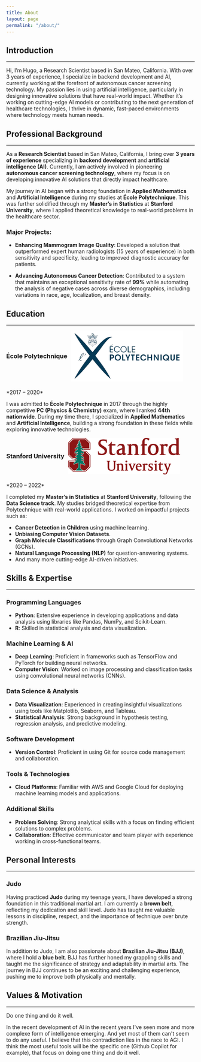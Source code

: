 ```yaml
---
title: About
layout: page
permalink: "/about/"
---
```


## Introduction
---


Hi, I’m Hugo, a Research Scientist based in San Mateo, California.
With over 3 years of experience, I specialize in backend development and AI, currently working at the forefront of autonomous cancer screening technology. My passion lies in using artificial intelligence, particularly in designing innovative solutions that have real-world impact. Whether it’s working on cutting-edge AI models or contributing to the next generation of healthcare technologies, I thrive in dynamic, fast-paced environments where technology meets human needs.


## Professional Background
---

As a **Research Scientist** based in San Mateo, California, I bring over **3 years of experience** specializing in **backend development** and **artificial intelligence (AI)**. Currently, I am actively involved in pioneering **autonomous cancer screening technology**, where my focus is on developing innovative AI solutions that directly impact healthcare.

My journey in AI began with a strong foundation in **Applied Mathematics** and **Artificial Intelligence** during my studies at **École Polytechnique**. This was further solidified through my **Master’s in Statistics** at **Stanford University**, where I applied theoretical knowledge to real-world problems in the healthcare sector.

### Major Projects:
- **Enhancing Mammogram Image Quality**: Developed a solution that outperformed expert human radiologists (15 years of experience) in both sensitivity and specificity, leading to improved diagnostic accuracy for patients.

- **Advancing Autonomous Cancer Detection**: Contributed to a system that maintains an exceptional sensitivity rate of **99%** while automating the analysis of negative cases across diverse demographics, including variations in race, age, localization, and breast density.

## Education
---

<div style="display: flex; align-items: center; margin-bottom: 20px;">
  <h3 style="margin: 0; margin-right: 10px;">École Polytechnique</h3>
  <img src="/assets/images/polytech.png" alt="École Polytechnique" style="width: 300px;">
</div>
*2017 – 2020*

I was admitted to **École Polytechnique** in 2017 through the highly competitive **PC (Physics & Chemistry)** exam, where I ranked **44th nationwide**. During my time there, I specialized in **Applied Mathematics** and **Artificial Intelligence**, building a strong foundation in these fields while exploring innovative technologies.

<div style="display: flex; align-items: center; margin-bottom: 20px;">
  <h3 style="margin: 0; margin-right: 10px;">Stanford University</h3>
  <img src="/assets/images/stanford-university-logo.png" alt="Stanford University" style="width: 300px;">
</div>
*2020 – 2022*

I completed my **Master’s in Statistics** at **Stanford University**, following the **Data Science track**. My studies bridged theoretical expertise from Polytechnique with real-world applications. I worked on impactful projects such as:

- **Cancer Detection in Children** using machine learning.
- **Unbiasing Computer Vision Datasets**.
- **Graph Molecule Classifications** through Graph Convolutional Networks (GCNs).
- **Natural Language Processing (NLP)** for question-answering systems.
- And many more cutting-edge AI-driven initiatives.

## Skills & Expertise
---

### Programming Languages
- **Python**: Extensive experience in developing applications and data analysis using libraries like Pandas, NumPy, and Scikit-Learn.
- **R**: Skilled in statistical analysis and data visualization.

### Machine Learning & AI
- **Deep Learning**: Proficient in frameworks such as TensorFlow and PyTorch for building neural networks.
- **Computer Vision**: Worked on image processing and classification tasks using convolutional neural networks (CNNs).

### Data Science & Analysis
- **Data Visualization**: Experienced in creating insightful visualizations using tools like Matplotlib, Seaborn, and Tableau.
- **Statistical Analysis**: Strong background in hypothesis testing, regression analysis, and predictive modeling.

### Software Development
- **Version Control**: Proficient in using Git for source code management and collaboration.

### Tools & Technologies
- **Cloud Platforms**: Familiar with AWS and Google Cloud for deploying machine learning models and applications.

### Additional Skills
- **Problem Solving**: Strong analytical skills with a focus on finding efficient solutions to complex problems.
- **Collaboration**: Effective communicator and team player with experience working in cross-functional teams.


## Personal Interests
---

### Judo
Having practiced **Judo** during my teenage years, I have developed a strong foundation in this traditional martial art. I am currently a **brown belt**, reflecting my dedication and skill level. Judo has taught me valuable lessons in discipline, respect, and the importance of technique over brute strength.

### Brazilian Jiu-Jitsu
In addition to Judo, I am also passionate about **Brazilian Jiu-Jitsu (BJJ)**, where I hold a **blue belt**. BJJ has further honed my grappling skills and taught me the significance of strategy and adaptability in martial arts. The journey in BJJ continues to be an exciting and challenging experience, pushing me to improve both physically and mentally.

## Values & Motivation
---

Do one thing and do it well.

In the recent development of AI in the recent years I've seen more and more complexe form of intelligence emerging. And yet most of them can't seem to do any useful. I believe that this contradiction lies in the race to AGI.
I think the most useful tools will be the specific one (Github Copilot for example), that focus on doing one thing and do it well.
